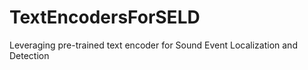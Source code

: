 # TextEncodersForSELD
Leveraging pre-trained text encoder for Sound Event Localization and Detection
